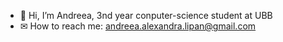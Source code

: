 - 👋 Hi, I’m Andreea, 3nd year conputer-science student at UBB
- ✉ How to reach me: andreea.alexandra.lipan@gmail.com

<!---
andreea-lipan/andreea-lipan is a ✨ special ✨ repository because its `README.md` (this file) appears on your GitHub profile.
You can click the Preview link to take a look at your changes.
--->
